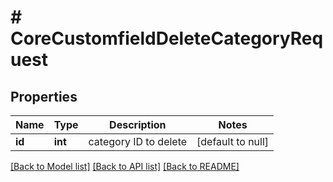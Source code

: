 # # CoreCustomfieldDeleteCategoryRequest

## Properties

Name | Type | Description | Notes
------------ | ------------- | ------------- | -------------
**id** | **int** | category ID to delete | [default to null]

[[Back to Model list]](../../README.md#models) [[Back to API list]](../../README.md#endpoints) [[Back to README]](../../README.md)
